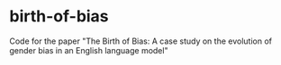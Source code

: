 # birth-of-bias
Code for the paper "The Birth of Bias: A case study on the evolution of gender bias in an English language model"
